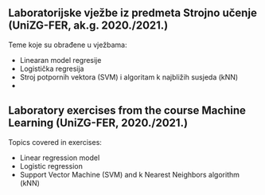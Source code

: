 Laboratorijske vježbe iz predmeta Strojno učenje (UniZG-FER, ak.g. 2020./2021.)
--

Teme koje su obrađene u vježbama:
  + Linearan model regresije
  + Logistička regresija
  + Stroj potpornih vektora (SVM) i algoritam k najbližih susjeda (kNN)
  +
  
  
Laboratory exercises from the course Machine Learning (UniZG-FER, 2020./2021.)
  --
  
Topics covered in exercises:
  + Linear regression model
  + Logistic regression
  + Support Vector Machine (SVM) and k Nearest Neighbors algorithm (kNN)
